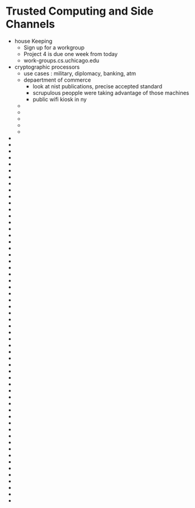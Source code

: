 # Trusted Computing and Side Channels
* house Keeping
    * Sign up for a workgroup
    * Project 4 is due one week from  today
    * work-groups.cs.uchicago.edu
* cryptographic processors
    * use cases  : military, diplomacy, banking, atm
    * depaertment of commerce
        * look at nist publications, precise accepted standard
        * scrupulous peopple were taking advantage of those machines
        * public wifi kiosk in ny
    *
    *
    *
    *
    *
*
*
*
*
*
*
*
*
*
*
*
*
*
*
*
*
*
*
*
*
*
*
*
*
*
*
*
*
*
*
*
*
*
*
*
*
*
*
*
*
*
*
*
*
*
*
*
*
*
*
*
*
*
*
*
*
*

